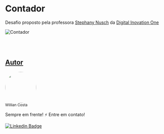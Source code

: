 # Contador

Desafio proposto pela professora [Stephany Nusch](https://github.com/stebsnusch/) da [Digital Inovation One](https://www.dio.me/)

![Contador](https://user-images.githubusercontent.com/68829088/162587727-bd3a8160-1f5f-4ac5-9110-f78973441a17.gif)

<br/><br/>
## [Autor](#autor)
<img style="border-radius: 50%;" width="100px" src="https://avatars.githubusercontent.com/u/68829088?v=4"/><br/>
<sub>Willian Costa</sub><br/>

Sempre em frente! :zap: Entre em contato!<br/>

[![Linkedin Badge](https://img.shields.io/badge/-Willian_Costa-blue?style=flat-square&logo=Linkedin&logoColor=white&link=https://www.linkedin.com/in/willian-costa-8b9b3518a/)](https://www.linkedin.com/in/willian-costa44) 
